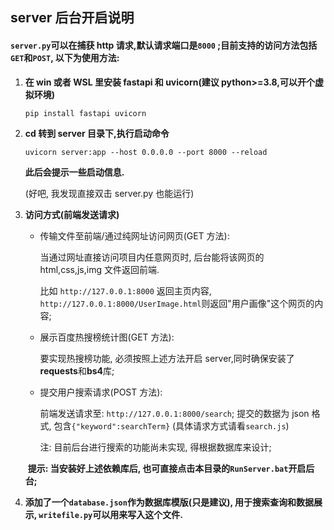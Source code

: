 ## server 后台开启说明

#### `server.py`可以在捕获 http 请求,默认请求端口是`8000` ;目前支持的访问方法包括`GET`和`POST`, 以下为使用方法:

1. **在 win 或者 WSL 里安装 fastapi 和 uvicorn(建议 python>=3.8,可以开个虚拟环境)**

   ```bash
   pip install fastapi uvicorn
   ```

2. **cd 转到 server 目录下,执行启动命令**

   ```
   uvicorn server:app --host 0.0.0.0 --port 8000 --reload
   ```

   **此后会提示一些启动信息.**

   (好吧, 我发现直接双击 server.py 也能运行)

3. **访问方式(前端发送请求)**

   - 传输文件至前端/通过纯网址访问网页(GET 方法):

     当通过网址直接访问项目内任意网页时, 后台能将该网页的 html,css,js,img 文件返回前端.

     比如 `http://127.0.0.1:8000` 返回主页内容, `http://127.0.0.1:8000/UserImage.html`则返回"用户画像"这个网页的内容;

   - 展示百度热搜榜统计图(GET 方法):

     要实现热搜榜功能, 必须按照上述方法开启 server,同时确保安装了**requests**和**bs4**库;

   - 提交用户搜索请求(POST 方法):

     前端发送请求至: `http://127.0.0.1:8000/search`; 提交的数据为 json 格式, 包含`{"keyword":searchTerm}` (具体请求方式请看`search.js`)

     注: 目前后台进行搜索的功能尚未实现, 得根据数据库来设计;

   ​ **提示: 当安装好上述依赖库后, 也可直接点击本目录的`RunServer.bat`开启后台;**

4. **添加了一个`database.json`作为数据库模版(只是建议), 用于搜索查询和数据展示, `writefile.py`可以用来写入这个文件.**
